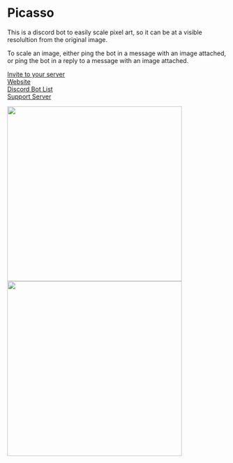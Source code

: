 # Picasso

This is a discord bot to easily scale pixel art, so it can be at a visible resolultion from the original image.

To scale an image, either ping the bot in a message with an image attached, or ping the bot in a reply to a message with an image attached.

[Invite to your server](https://discord.com/oauth2/authorize?client_id=782381167134900234&scope=bot&permissions=35840)     
[Website](https://www.beatso.tk/project/picasso/)  
[Discord Bot List](https://top.gg/bot/763842999573544981)  
[Support Server](https://www.beatso.tk/discord)  

<img width="400" src="https://www.beatso.tk/project/picasso/reply.gif"> <img width="400" src="https://www.beatso.tk/project/picasso/direct.gif">
